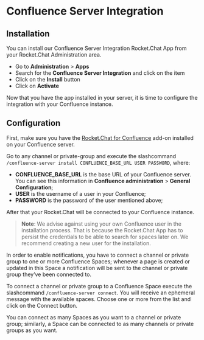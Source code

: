 # Confluence Server Integration

## Installation

You can install our Confluence Server Integration Rocket.Chat App from your Rocket.Chat Administration area.

- Go to **Administration** > **Apps**
- Search for the **Confluence Server Integration** and click on the item
- Click on the **Install** button
- Click on **Activate**

Now that you have the app installed in your server, it is time to configure the integration with your Confluence instance.

## Configuration

First, make sure you have the [Rocket.Chat for Confluence](https://marketplace.atlassian.com/apps/1220180/rocket-chat-for-confluence) add-on installed on your Confluence server.

Go to any channel or private-group and execute the slashcommand `/confluence-server install CONFLUENCE_BASE_URL USER PASSWORD`, where:

- **CONFLUENCE_BASE_URL** is the base URL of your Confluence server. You can see this information in **Confluence administration** > **General Configuration**;
- **USER** is the username of a user in your Confluence;
- **PASSWORD** is the password of the user mentioned above;

After that your Rocket.Chat will be connected to your Confluence instance.

>**Note**: We advise against using your own Confluence user in the installation process. That is because the Rocket.Chat App has to persist the credentials to be able to search for spaces later on. We recommend creating a new user for the installation.

In order to enable notifications, you have to connect a channel or private group to one or more Confluence Spaces; whenever a page is created or updated in this Space a notification will be sent to the channel or private group they’ve been connected to.

To connect a channel or private group to a Confluence Space execute the slashcommand `/confluence-server connect`. You will receive an ephemeral message with the available spaces. Choose one or more from the list and click on the Connect button.

You can connect as many Spaces as you want to a channel or private group; similarly, a Space can be connected to as many channels or private groups as you want.
